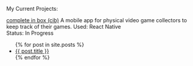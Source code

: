 My Current Projects:

[complete in box (cib)](https://lauramerris.github.io/cib/)
A mobile app for physical video game collectors to keep track of their games.
Used: React Native  
Status: In Progress

<ul>
  {% for post in site.posts %}
    <li>
      <a href="/_posts{{ post.url }}">{{ post.title }}</a>
    </li>
  {% endfor %}
</ul>
